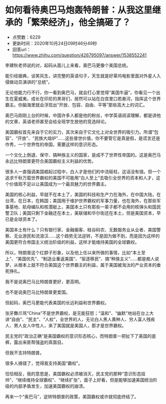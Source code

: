 # 如何看待奥巴马炮轰特朗普：从我这里继承的「繁荣经济」，他全搞砸了？
- 点赞数：6229
- 更新时间：2020年10月24日09时46分49秒
- 回答url：https://www.zhihu.com/question/426795097/answer/1538552241
<body>
 <p data-pid="4Q2U3l-m">李建秋老师说的对，起码从面儿上来看，奥巴马更像个美国总统。</p>
 <p data-pid="nF7vLS1b">能引经据典，谈笑风生，讲完整的英语句子，天生就是好莱坞电影里面对外星人入侵做动员演讲的“总统”。</p>
 <p data-pid="FediGE8e">无论他能力行不行，你一看到奥巴马，就会打心里觉得“美国牛逼”，你看见一个出生在夏威夷，成长在印尼的黑哥们，居然可以站在白宫里口若悬河，指挥这个世界霸主。你脑海里就会浮现出“开放、包容、自由、平等”那些高大上的词汇。</p>
 <p data-pid="BZvuDaUM">奥巴马刚刚上台的时候，中国许多人都是他的粉丝，中学英语阅读理解，都是讲他的文章，英语老师甚至会给全班学生放他的竞选辩论。</p>
 <p data-pid="mTQSbVwo">美国霸权首先来自于它的实力，其次来自于它文化上对全世界的吸引力。所谓“包容”、“开放”、“民族大熔炉”……这些普世价值，你不要管它是真是假，是谎言还是作秀，一个世界性的帝国，需要这样的意识形态。</p>
 <p data-pid="pnYtgTCi">一个文化上倒退、保守、搞种族主义的国家，是成不了世界性帝国的。这是奥巴马永远比特朗普更符合美国霸权主义利益的优势。</p>
 <p data-pid="l_Wlb-my">很多人一直强调美国崛起过程中，白人才是他们的中流砥柱，这话没有错。但一个追求千秋万载世界霸权的美国不可能用“白人至上”去吸引全世界的资本和人才，这个价值观不足以让美国成为一个最具魅力的世界霸主。</p>
 <p data-pid="zRZET5mJ">美国的核心利益，早就不在本土了，美国的科技和生产力在海外，在中国大陆，在台湾，在日本，在韩国；美国用于维护世界霸权的军事力量，也在海外，在那些军事基地、航母编队和核潜艇上，美国本土只有那些一辈子都不会用的核弹头和国民警卫队；美国只剩下金融还在本土，美联储和华尔街还在本土，但是美国资本，早已是全球资本了。</p>
 <p data-pid="KVCyq26R">美国本土有什么？只有银行家、金融掮客、硅谷码农、无数服务业从业者、美国警察、无业游民和流浪汉……这个趋势无法逆转，不是因为做不到，而是因为这样的美国更符合帝国主义统治阶级的利益，这样才能维持美国的全球霸权。</p>
 <p data-pid="7XUN-oE5">所以，特朗普这个红脖子形象，以及他上任以来所做的事情，比如“本土至上”、“美国优先”、“制造业重返美国”、“驱逐移民”、搞“种族主义”……都是痴人说梦，从根本上就不符合美国这个世界霸主的利益，属于美国被淘汰的产业资本的垂死挣扎。</p>
 <p data-pid="EbNYNCfB">我不是说奥巴马比特朗普更好，更高明。</p>
 <p data-pid="Z_zHHCO_">也不是说奥巴马比特朗普更爱国。</p>
 <p data-pid="xNFboxcZ">但起码，奥巴马更能代表美国的长远利益和世界霸权。</p>
 <p data-pid="UYq2JQDx">张牙舞爪骂“China”不是世界霸权，是无能狂怒；“温和”、“幽默”地站在台上大讲“自由”、“民主”、“人权”，全世界的人，无论白人黑人黄种人、穷人富人残疾人、男人女人中性人，来了美国就是美国人，那才是世界霸权。</p>
 <p data-pid="TSmMnx7d">民主党的“政治正确”是美国霸权的意识形态核心，而特朗普一把扯下了美国的底裤，露出来匪帮强盗的真面目。</p>
 <p data-pid="rZII5D6E">但我不支持特朗普。</p>
 <p data-pid="2ZVTGfcT">很多人搞错了，觉得我支持美国“霸权”。</p>
 <p data-pid="VUe-RRfx">恰恰相反，我的意思是，美国霸权必须被消灭，民主党的那种“意识形态挂帅”、“继续维持全球霸权”、“继续扩张”，面子上好看，但是能够加速美国统治阶级的内部矛盾发生，加速美国霸权的崩溃。</p>
 <p data-pid="MDievW_F">再来一个“奥巴马”，逆转特朗普的政策，美国霸权或许就彻底终结了。</p>
</body>
